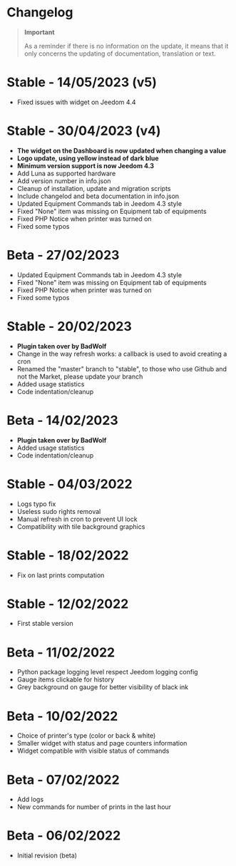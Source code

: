 # Changelog 

>**Important**
>
>As a reminder if there is no information on the update, it means that it only concerns the updating of documentation, translation or text.

# Stable - 14/05/2023 (v5)
- Fixed issues with widget on Jeedom 4.4

# Stable - 30/04/2023 (v4)
- **The widget on the Dashboard is now updated when changing a value**
- **Logo update, using yellow instead of dark blue**
- **Minimum version support is now Jeedom 4.3**
- Add Luna as supported hardware
- Add version number in info.json
- Cleanup of installation, update and migration scripts
- Include changelod and beta documentation in info.json
- Updated Equipment Commands tab in Jeedom 4.3 style
- Fixed "None" item was missing on Equipment tab of equipments
- Fixed PHP Notice when printer was turned on
- Fixed some typos

# Beta - 27/02/2023
- Updated Equipment Commands tab in Jeedom 4.3 style
- Fixed "None" item was missing on Equipment tab of equipments
- Fixed PHP Notice when printer was turned on
- Fixed some typos

# Stable - 20/02/2023
- **Plugin taken over by BadWolf**
- Change in the way refresh works: a callback is used to avoid creating a cron
- Renamed the "master" branch to "stable", to those who use Github and not the Market, please update your branch
- Added usage statistics
- Code indentation/cleanup

# Beta - 14/02/2023
- **Plugin taken over by BadWolf**
- Added usage statistics
- Code indentation/cleanup

# Stable - 04/03/2022
- Logs typo fix
- Useless sudo rights removal
- Manual refresh in cron to prevent UI lock
- Compatibility with tile background graphics

# Stable - 18/02/2022
- Fix on last prints computation

# Stable - 12/02/2022
- First stable version

# Beta - 11/02/2022
- Python package logging level respect Jeedom logging config
- Gauge items clickable for history
- Grey background on gauge for better visibility of black ink 

# Beta - 10/02/2022
- Choice of printer's type (color or back & white)
- Smaller widget with status and page counters information 
- Widget compatible with visible status of commands

# Beta - 07/02/2022
- Add logs
- New commands for number of prints in the last hour

# Beta - 06/02/2022
- Initial revision (beta)
